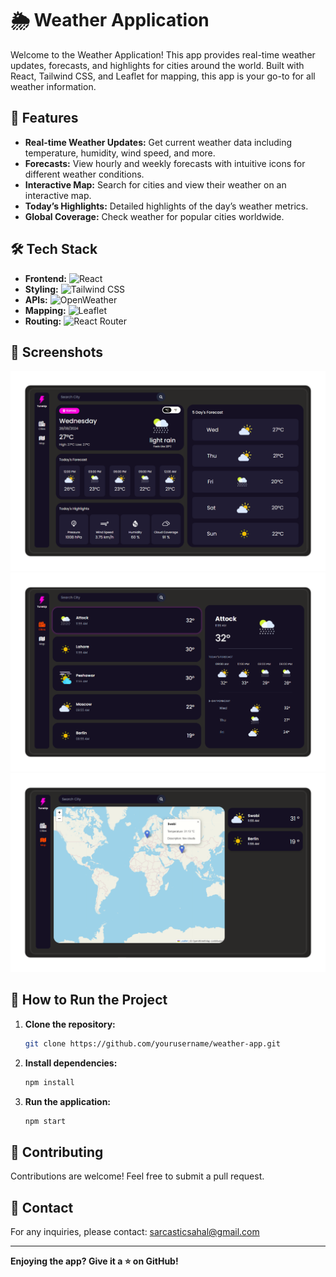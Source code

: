 # 🌦️ Weather Application

Welcome to the Weather Application! This app provides real-time weather updates, forecasts, and highlights for cities around the world. Built with React, Tailwind CSS, and Leaflet for mapping, this app is your go-to for all weather information. 

## 🚀 Features

- **Real-time Weather Updates:** Get current weather data including temperature, humidity, wind speed, and more.
- **Forecasts:** View hourly and weekly forecasts with intuitive icons for different weather conditions.
- **Interactive Map:** Search for cities and view their weather on an interactive map.
- **Today’s Highlights:** Detailed highlights of the day’s weather metrics.
- **Global Coverage:** Check weather for popular cities worldwide.

## 🛠️ Tech Stack

- **Frontend:** ![React](https://img.shields.io/badge/React-20232A?style=for-the-badge&logo=react&logoColor=61DAFB)
- **Styling:** ![Tailwind CSS](https://img.shields.io/badge/TailwindCSS-38B2AC?style=for-the-badge&logo=tailwind-css&logoColor=white)
- **APIs:** ![OpenWeather](https://img.shields.io/badge/OpenWeather-ff8c00?style=for-the-badge&logo=OpenWeather&logoColor=white)
- **Mapping:** ![Leaflet](https://img.shields.io/badge/Leaflet-199900?style=for-the-badge&logo=leaflet&logoColor=white)
- **Routing:** ![React Router](https://img.shields.io/badge/React_Router-CA4245?style=for-the-badge&logo=react-router&logoColor=white)

## 📸 Screenshots

![Weather App](./src/assets/weather.png)
![Weather App](./src/assets/cities.png)
![Weather App](./src/assets/map.png)

## 📜 How to Run the Project

1. **Clone the repository:**
    ```bash
    git clone https://github.com/yourusername/weather-app.git
    ```
2. **Install dependencies:**
    ```bash
    npm install
    ```
3. **Run the application:**
    ```bash
    npm start
    ```

## 🤝 Contributing

Contributions are welcome! Feel free to submit a pull request.

## 📧 Contact

For any inquiries, please contact: [sarcasticsahal@gmail.com](mailto:sarcasticsahal@gmail.com)

---

**Enjoying the app? Give it a ⭐️ on GitHub!**

